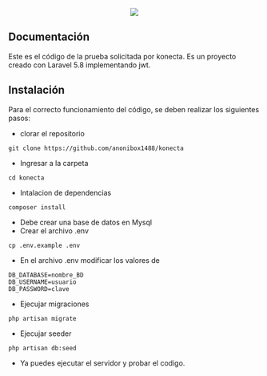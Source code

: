 <p align="center"><img src="https://laravel.com/assets/img/components/logo-laravel.svg"></p>

## Documentación
Este es el código de la prueba solicitada por konecta. Es un proyecto creado con Laravel 5.8 implementando jwt. 


## Instalación

Para el correcto funcionamiento del código, se deben realizar los siguientes pasos:

- clorar el repositorio
```
git clone https://github.com/anonibox1488/konecta
```
- Ingresar a la carpeta 
```
cd konecta
```
- Intalacion de dependencias 
```
composer install
```
- Debe crear una base de datos en Mysql
- Crear el archivo .env
```
cp .env.example .env
```
- En el archivo .env modificar los valores de
```
DB_DATABASE=nombre_BD
DB_USERNAME=usuario
DB_PASSWORD=clave
```
- Ejecujar migraciones
```
php artisan migrate
```
- Ejecujar seeder
```
php artisan db:seed
```
- Ya puedes ejecutar el servidor y probar el codigo. 